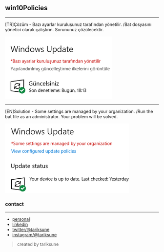 ## win10Policies
________________
[TR]Çözüm - Bazı ayarlar kuruluşunuz tarafından yönetilir. /Bat dosyasını yönetici olarak çalıştırın. Sorununuz çözülecektir.

![](https://raw.githubusercontent.com/tariksune/win10Policies/master/tr-yonetilir.png)
________________
[EN]Solution - Some settings are managed by your organization. /Run the bat file as an administrator. Your problem will be solved.

![](https://raw.githubusercontent.com/tariksune/win10Policies/master/en-managed.png)




### contact
________________

- [personal](https://tariksune.com/)
- [linkedin](https://linkedin.com/in/tariksune)
- [twitter/@tariksune](https://twitter.com/tariksune)
- [instagram/@tariksune](https://instagram.com/tariksune)

>created by tariksune
